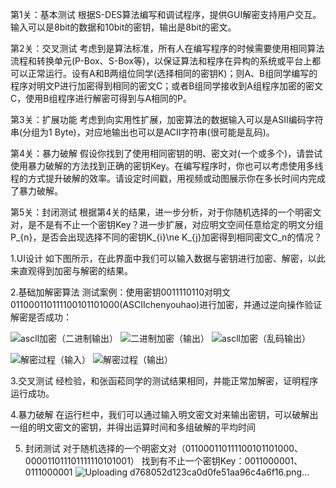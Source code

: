 第1关：基本测试
根据S-DES算法编写和调试程序，提供GUI解密支持用户交互。输入可以是8bit的数据和10bit的密钥，输出是8bit的密文。

第2关：交叉测试
考虑到是算法标准，所有人在编写程序的时候需要使用相同算法流程和转换单元(P-Box、S-Box等)，以保证算法和程序在异构的系统或平台上都可以正常运行。设有A和B两组位同学(选择相同的密钥K)；则A、B组同学编写的程序对明文P进行加密得到相同的密文C；或者B组同学接收到A组程序加密的密文C，使用B组程序进行解密可得到与A相同的P。

第3关：扩展功能
考虑到向实用性扩展，加密算法的数据输入可以是ASII编码字符串(分组为1 Byte)，对应地输出也可以是ACII字符串(很可能是乱码)。

第4关：暴力破解
假设你找到了使用相同密钥的明、密文对(一个或多个)，请尝试使用暴力破解的方法找到正确的密钥Key。在编写程序时，你也可以考虑使用多线程的方式提升破解的效率。请设定时间戳，用视频或动图展示你在多长时间内完成了暴力破解。

第5关：封闭测试
根据第4关的结果，进一步分析，对于你随机选择的一个明密文对，是不是有不止一个密钥Key？进一步扩展，对应明文空间任意给定的明文分组P_{n}，是否会出现选择不同的密钥K_{i}\ne K_{j}加密得到相同密文C_n的情况？

1.UI设计
如下图所示，在此界面中我们可以输入数据与密钥进行加密、解密，以此来直观得到加密与解密的结果。

2.基础加解密算法
测试案例：使用密钥0011110110对明文011000110111100101101000(ASCIIchenyouhao)进行加密，并通过逆向操作验证解密是否成功：

![ascll加密（二进制输出）](https://github.com/user-attachments/assets/29283839-9cad-4869-8c0a-f1185adbda2d)
![二进制加密（输出）](https://github.com/user-attachments/assets/8e43bd70-fd5c-4a72-bc60-0688cb077791)
![ascll加密（乱码输出）](https://github.com/user-attachments/assets/5e5c20d5-5bb3-4318-afd4-34a4f21fd2a3)

![解密过程（输入）](https://github.com/user-attachments/assets/d3e3edc5-a38a-43d0-9580-d4b4720ac00b)
![解密过程（输出）](https://github.com/user-attachments/assets/1240d576-1eb8-4474-9233-776684256d9c)

3.交叉测试
经检验，和张函菘同学的测试结果相同，并能正常加解密，证明程序运行成功。

4.暴力破解
在运行栏中，我们可以通过输入明文密文对来输出密钥，可以破解出一组的明文密文的密钥，并得出运算时间和多组破解的平均时间

5. 封闭测试
对于随机选择的一个明密文对（011000110111100101101000、000011011101111110101001）
找到有不止一个密钥Key：0011000001、0111000001
![Uploading d768052d123ca0d0fe51aa96c4a6f16.png…]()

